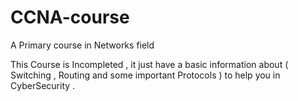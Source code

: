 # CCNA-course
A  Primary course in Networks field 

This Course is Incompleted , it just have a basic information about ( Switching , Routing and some important Protocols ) to help you in CyberSecurity .


